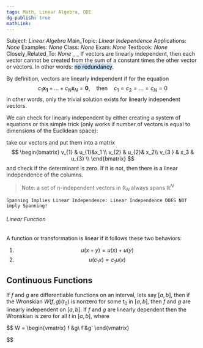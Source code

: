 ```yaml
---
tags: Math, Linear Algebra, ODE
dg-publish: true
mathLink: 
---
```

Subject: _Linear Algebra_
Main\_Topic: _Linear Independence_
Applications: _None_
Examples: _None_
Class: _None_
Exam: _None_
Textbook: _None_
Closely\_Related\_To: _None_
_
_
If vectors are linearly independent, then each vector cannot be created from the sum of a constant times the other vector or vectors. In other words: <mark style="background: #ADCCFFA6;">no redundancy</mark>. 

By definition, vectors are linearly independent if for the equation
$$
c_{1}\pmb{x_{1}}+ \ldots+c_N\pmb{x}_{N}= \pmb{0}, \quad \text{then} \quad c_1=c_2=\ldots=c_N=0
$$
in other words, only the trivial solution exists for linearly independent vectors. 

We can check for linearly independent by either creating a system of equations or this simple trick (only works if number of vectors is equal to dimensions of the Euclidean space):

take our vectors and put them into a matrix
$$
\begin{bmatrix} v_{1} & u_{1}&x_1 \\ v_{2} & u_{2}& x_2\\  v_{3 } & x_3 & u_{3} \\ \end{bmatrix}
$$
and check if the determinant is zero. If it is not, then there is a linear independence of the columns.


> Note: a set of n-independent vectors in $\mathbb{R}_N$ always spans $\mathbb{R}^N$ 

```ad-note
Spanning Implies Linear Independence: Linear Independence DOES NOT imply Spanning!
```

###### Linear Function
A function or transformation is linear if it follows these two behaviors:
1. $$
u(x+y) = u(x)+u(y)
$$
2. $$
u(c_{1}x) = c_{1}u(x)
$$


## Continuous Functions
If $f$ and $g$ are differentiable functions on an interval, lets say $[a,b]$, then if the Wronskian $W(f,g)(t_{0})$ is nonzero for some $t_0$ in $[a,b]$, then $f$ and $g$ are linearly independent on $[a,b]$. If $f$ and $g$ are linearly dependent then the Wronskian is zero for all $t$ in $[a,b]$, where 

$$
W = \begin{vmatrix} f &g\\ f'&g' \end{vmatrix}

$$
